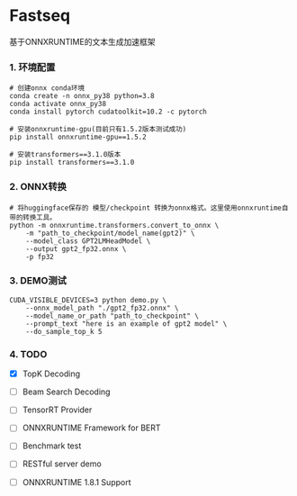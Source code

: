 # Fastseq
基于ONNXRUNTIME的文本生成加速框架

### 1. 环境配置
```shell
# 创建onnx conda环境
conda create -n onnx_py38 python=3.8
conda activate onnx_py38
conda install pytorch cudatoolkit=10.2 -c pytorch

# 安装onnxruntime-gpu(目前只有1.5.2版本测试成功)
pip install onnxruntime-gpu==1.5.2

# 安装transformers==3.1.0版本
pip install transformers==3.1.0
```

### 2. ONNX转换
```shell
# 将huggingface保存的 模型/checkpoint 转换为onnx格式。这里使用onnxruntime自带的转换工具。
python -m onnxruntime.transformers.convert_to_onnx \
    -m "path_to_checkpoint/model_name(gpt2)" \
    --model_class GPT2LMHeadModel \
    --output gpt2_fp32.onnx \
    -p fp32
```

### 3. DEMO测试
```shell
CUDA_VISIBLE_DEVICES=3 python demo.py \
    --onnx_model_path "./gpt2_fp32.onnx" \
    --model_name_or_path "path_to_checkpoint" \
    --prompt_text "here is an example of gpt2 model" \
    --do_sample_top_k 5
```


### 4. TODO
- [x] TopK Decoding
- [ ] Beam Search Decoding
- [ ] TensorRT Provider
- [ ] ONNXRUNTIME Framework for BERT 
- [ ] Benchmark test
- [ ] RESTful server demo
- [ ] ONNXRUNTIME 1.8.1 Support


